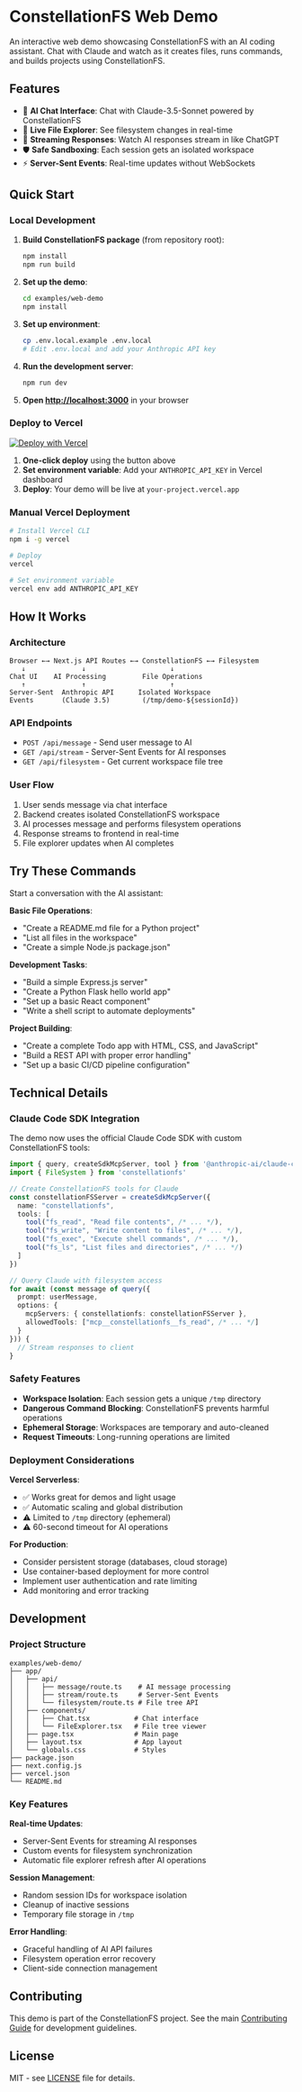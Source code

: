 # ConstellationFS Web Demo

An interactive web demo showcasing ConstellationFS with an AI coding assistant. Chat with Claude and watch as it creates files, runs commands, and builds projects using ConstellationFS.

## Features

- 🤖 **AI Chat Interface**: Chat with Claude-3.5-Sonnet powered by ConstellationFS
- 📁 **Live File Explorer**: See filesystem changes in real-time
- 🔄 **Streaming Responses**: Watch AI responses stream in like ChatGPT
- 🛡️ **Safe Sandboxing**: Each session gets an isolated workspace
- ⚡ **Server-Sent Events**: Real-time updates without WebSockets

## Quick Start

### Local Development

1. **Build ConstellationFS package** (from repository root):
   ```bash
   npm install
   npm run build
   ```

2. **Set up the demo**:
   ```bash
   cd examples/web-demo
   npm install
   ```

3. **Set up environment**:
   ```bash
   cp .env.local.example .env.local
   # Edit .env.local and add your Anthropic API key
   ```

4. **Run the development server**:
   ```bash
   npm run dev
   ```

5. **Open [http://localhost:3000](http://localhost:3000)** in your browser

### Deploy to Vercel

[![Deploy with Vercel](https://vercel.com/button)](https://vercel.com/new/clone?repository-url=https://github.com/constellation-fs/constellation-fs/tree/main/examples/web-demo)

1. **One-click deploy** using the button above
2. **Set environment variable**: Add your `ANTHROPIC_API_KEY` in Vercel dashboard
3. **Deploy**: Your demo will be live at `your-project.vercel.app`

### Manual Vercel Deployment

```bash
# Install Vercel CLI
npm i -g vercel

# Deploy
vercel

# Set environment variable
vercel env add ANTHROPIC_API_KEY
```

## How It Works

### Architecture

```
Browser ←→ Next.js API Routes ←→ ConstellationFS ←→ Filesystem
   ↓              ↓                     ↓
Chat UI    AI Processing         File Operations
   ↑              ↑                     ↑
Server-Sent  Anthropic API      Isolated Workspace
Events       (Claude 3.5)        (/tmp/demo-${sessionId})
```

### API Endpoints

- `POST /api/message` - Send user message to AI
- `GET /api/stream` - Server-Sent Events for AI responses  
- `GET /api/filesystem` - Get current workspace file tree

### User Flow

1. User sends message via chat interface
2. Backend creates isolated ConstellationFS workspace
3. AI processes message and performs filesystem operations
4. Response streams to frontend in real-time
5. File explorer updates when AI completes

## Try These Commands

Start a conversation with the AI assistant:

**Basic File Operations**:
- "Create a README.md file for a Python project"
- "List all files in the workspace"
- "Create a simple Node.js package.json"

**Development Tasks**:
- "Build a simple Express.js server"
- "Create a Python Flask hello world app"
- "Set up a basic React component"
- "Write a shell script to automate deployments"

**Project Building**:
- "Create a complete Todo app with HTML, CSS, and JavaScript"
- "Build a REST API with proper error handling"
- "Set up a basic CI/CD pipeline configuration"

## Technical Details

### Claude Code SDK Integration

The demo now uses the official Claude Code SDK with custom ConstellationFS tools:

```typescript
import { query, createSdkMcpServer, tool } from '@anthropic-ai/claude-code'
import { FileSystem } from 'constellationfs'

// Create ConstellationFS tools for Claude
const constellationFSServer = createSdkMcpServer({
  name: "constellationfs",
  tools: [
    tool("fs_read", "Read file contents", /* ... */),
    tool("fs_write", "Write content to files", /* ... */),
    tool("fs_exec", "Execute shell commands", /* ... */),
    tool("fs_ls", "List files and directories", /* ... */)
  ]
})

// Query Claude with filesystem access
for await (const message of query({
  prompt: userMessage,
  options: {
    mcpServers: { constellationfs: constellationFSServer },
    allowedTools: ["mcp__constellationfs__fs_read", /* ... */]
  }
})) {
  // Stream responses to client
}
```

### Safety Features

- **Workspace Isolation**: Each session gets a unique `/tmp` directory
- **Dangerous Command Blocking**: ConstellationFS prevents harmful operations
- **Ephemeral Storage**: Workspaces are temporary and auto-cleaned
- **Request Timeouts**: Long-running operations are limited

### Deployment Considerations

**Vercel Serverless**:
- ✅ Works great for demos and light usage
- ✅ Automatic scaling and global distribution
- ⚠️ Limited to `/tmp` directory (ephemeral)
- ⚠️ 60-second timeout for AI operations

**For Production**:
- Consider persistent storage (databases, cloud storage)
- Use container-based deployment for more control
- Implement user authentication and rate limiting
- Add monitoring and error tracking

## Development

### Project Structure

```
examples/web-demo/
├── app/
│   ├── api/
│   │   ├── message/route.ts    # AI message processing
│   │   ├── stream/route.ts     # Server-Sent Events
│   │   └── filesystem/route.ts # File tree API
│   ├── components/
│   │   ├── Chat.tsx           # Chat interface
│   │   └── FileExplorer.tsx   # File tree viewer
│   ├── page.tsx               # Main page
│   ├── layout.tsx             # App layout
│   └── globals.css            # Styles
├── package.json
├── next.config.js
├── vercel.json
└── README.md
```

### Key Features

**Real-time Updates**:
- Server-Sent Events for streaming AI responses
- Custom events for filesystem synchronization
- Automatic file explorer refresh after AI operations

**Session Management**:
- Random session IDs for workspace isolation
- Cleanup of inactive sessions
- Temporary file storage in `/tmp`

**Error Handling**:
- Graceful handling of AI API failures
- Filesystem operation error recovery
- Client-side connection management

## Contributing

This demo is part of the ConstellationFS project. See the main [Contributing Guide](../../CONTRIBUTING.md) for development guidelines.

## License

MIT - see [LICENSE](../../LICENSE) file for details.